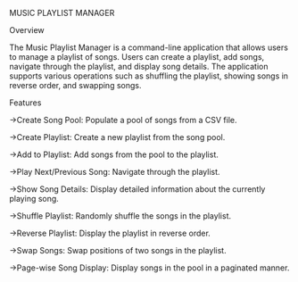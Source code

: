 MUSIC PLAYLIST MANAGER




Overview

The Music Playlist Manager is a command-line application that allows users to manage a playlist of songs. Users can create a playlist, add songs, navigate through the playlist, and display song details. The application supports various operations such as shuffling the playlist, showing songs in reverse order, and swapping songs.

Features

->Create Song Pool: Populate a pool of songs from a CSV file.

->Create Playlist: Create a new playlist from the song pool.

->Add to Playlist: Add songs from the pool to the playlist.

->Play Next/Previous Song: Navigate through the playlist.

->Show Song Details: Display detailed information about the currently playing song.

->Shuffle Playlist: Randomly shuffle the songs in the playlist.

->Reverse Playlist: Display the playlist in reverse order.

->Swap Songs: Swap positions of two songs in the playlist.

->Page-wise Song Display: Display songs in the pool in a paginated manner.
